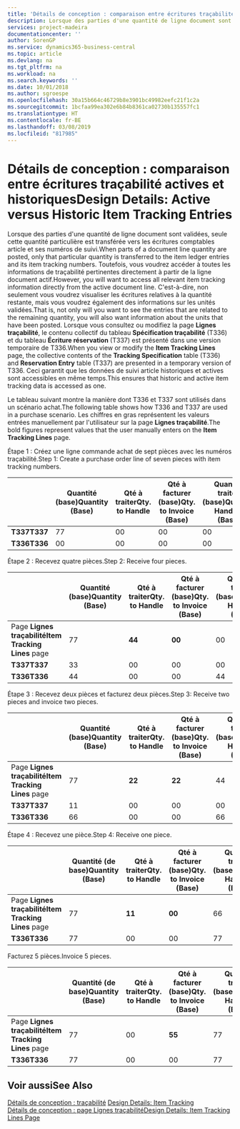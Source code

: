 ```yaml
---
title: 'Détails de conception : comparaison entre écritures traçabilité actives et historiques | Microsoft Docs'
description: Lorsque des parties d'une quantité de ligne document sont validées, seule cette quantité particulière est transférée vers les écritures comptables article et ses numéros de suivi. Toutefois, vous voudrez accéder à toutes les informations de traçabilité pertinentes directement à partir de la ligne document actif. C'est-à-dire, non seulement vous voudrez visualiser les écritures relatives à la quantité restante, mais vous voudrez également des informations sur les unités validées. Lorsque vous consultez ou modifiez la page **Lignes traçabilité**, le contenu collectif du tableau **Spécification traçabilité** (T336) et du tableau **Écriture réservation** (T337) est présenté dans une version temporaire de T336. Ceci garantit que les données de suivi article historiques et actives sont accessibles en même temps.
services: project-madeira
documentationcenter: ''
author: SorenGP
ms.service: dynamics365-business-central
ms.topic: article
ms.devlang: na
ms.tgt_pltfrm: na
ms.workload: na
ms.search.keywords: ''
ms.date: 10/01/2018
ms.author: sgroespe
ms.openlocfilehash: 30a15b664c46729b8e3901bc49982eefc21f1c2a
ms.sourcegitcommit: 1bcfaa99ea302e6b84b8361ca02730b135557fc1
ms.translationtype: HT
ms.contentlocale: fr-BE
ms.lasthandoff: 03/08/2019
ms.locfileid: "817985"
---
```

# <a name="design-details-active-versus-historic-item-tracking-entries"></a><span data-ttu-id="5e430-107">Détails de conception : comparaison entre écritures traçabilité actives et historiques</span><span class="sxs-lookup"><span data-stu-id="5e430-107">Design Details: Active versus Historic Item Tracking Entries</span></span>
<span data-ttu-id="5e430-108">Lorsque des parties d'une quantité de ligne document sont validées, seule cette quantité particulière est transférée vers les écritures comptables article et ses numéros de suivi.</span><span class="sxs-lookup"><span data-stu-id="5e430-108">When parts of a document line quantity are posted, only that particular quantity is transferred to the item ledger entries and its item tracking numbers.</span></span> <span data-ttu-id="5e430-109">Toutefois, vous voudrez accéder à toutes les informations de traçabilité pertinentes directement à partir de la ligne document actif.</span><span class="sxs-lookup"><span data-stu-id="5e430-109">However, you will want to access all relevant item tracking information directly from the active document line.</span></span> <span data-ttu-id="5e430-110">C'est-à-dire, non seulement vous voudrez visualiser les écritures relatives à la quantité restante, mais vous voudrez également des informations sur les unités validées.</span><span class="sxs-lookup"><span data-stu-id="5e430-110">That is, not only will you want to see the entries that are related to the remaining quantity, you will also want information about the units that have been posted.</span></span> <span data-ttu-id="5e430-111">Lorsque vous consultez ou modifiez la page **Lignes traçabilité**, le contenu collectif du tableau **Spécification traçabilité** (T336) et du tableau **Écriture réservation** (T337) est présenté dans une version temporaire de T336.</span><span class="sxs-lookup"><span data-stu-id="5e430-111">When you view or modify the **Item Tracking Lines** page, the collective contents of the **Tracking Specification** table (T336) and **Reservation Entry** table (T337) are presented in a temporary version of T336.</span></span> <span data-ttu-id="5e430-112">Ceci garantit que les données de suivi article historiques et actives sont accessibles en même temps.</span><span class="sxs-lookup"><span data-stu-id="5e430-112">This ensures that historic and active item tracking data is accessed as one.</span></span>  

 <span data-ttu-id="5e430-113">Le tableau suivant montre la manière dont T336 et T337 sont utilisés dans un scénario achat.</span><span class="sxs-lookup"><span data-stu-id="5e430-113">The following table shows how T336 and T337 are used in a purchase scenario.</span></span> <span data-ttu-id="5e430-114">Les chiffres en gras représentent les valeurs entrées manuellement par l'utilisateur sur la page **Lignes traçabilité**.</span><span class="sxs-lookup"><span data-stu-id="5e430-114">The bold figures represent values that the user manually enters on the **Item Tracking Lines** page.</span></span>  

 <span data-ttu-id="5e430-115">Étape 1 : Créez une ligne commande achat de sept pièces avec les numéros traçabilité.</span><span class="sxs-lookup"><span data-stu-id="5e430-115">Step 1: Create a purchase order line of seven pieces with item tracking numbers.</span></span>  

||<span data-ttu-id="5e430-116">**Quantité (base)**</span><span class="sxs-lookup"><span data-stu-id="5e430-116">**Quantity (Base)**</span></span>|<span data-ttu-id="5e430-117">**Qté à traiter**</span><span class="sxs-lookup"><span data-stu-id="5e430-117">**Qty. to Handle**</span></span>|<span data-ttu-id="5e430-118">**Qté à facturer (base)**</span><span class="sxs-lookup"><span data-stu-id="5e430-118">**Qty. to Invoice (Base)**</span></span>|<span data-ttu-id="5e430-119">**Quantité traitée (base)**</span><span class="sxs-lookup"><span data-stu-id="5e430-119">**Quantity Handled (Base)**</span></span>|<span data-ttu-id="5e430-120">**Quantité facturée (base)**</span><span class="sxs-lookup"><span data-stu-id="5e430-120">**Quantity Invoiced (Base)**</span></span>|  
|-|----------------------------------------------|--------------------------------------------|------------------------------------------------------|-------------------------------------------------------|--------------------------------------------------------|  
|<span data-ttu-id="5e430-121">**T337**</span><span class="sxs-lookup"><span data-stu-id="5e430-121">**T337**</span></span>|<span data-ttu-id="5e430-122">7</span><span class="sxs-lookup"><span data-stu-id="5e430-122">7</span></span>|<span data-ttu-id="5e430-123">0</span><span class="sxs-lookup"><span data-stu-id="5e430-123">0</span></span>|<span data-ttu-id="5e430-124">0</span><span class="sxs-lookup"><span data-stu-id="5e430-124">0</span></span>|<span data-ttu-id="5e430-125">0</span><span class="sxs-lookup"><span data-stu-id="5e430-125">0</span></span>|<span data-ttu-id="5e430-126">0</span><span class="sxs-lookup"><span data-stu-id="5e430-126">0</span></span>|  
|<span data-ttu-id="5e430-127">**T336**</span><span class="sxs-lookup"><span data-stu-id="5e430-127">**T336**</span></span>|<span data-ttu-id="5e430-128">0</span><span class="sxs-lookup"><span data-stu-id="5e430-128">0</span></span>|<span data-ttu-id="5e430-129">0</span><span class="sxs-lookup"><span data-stu-id="5e430-129">0</span></span>|<span data-ttu-id="5e430-130">0</span><span class="sxs-lookup"><span data-stu-id="5e430-130">0</span></span>|<span data-ttu-id="5e430-131">0</span><span class="sxs-lookup"><span data-stu-id="5e430-131">0</span></span>|<span data-ttu-id="5e430-132">0</span><span class="sxs-lookup"><span data-stu-id="5e430-132">0</span></span>|  

 <span data-ttu-id="5e430-133">Étape 2 : Recevez quatre pièces.</span><span class="sxs-lookup"><span data-stu-id="5e430-133">Step 2: Receive four pieces.</span></span>  

||<span data-ttu-id="5e430-134">**Quantité (base)**</span><span class="sxs-lookup"><span data-stu-id="5e430-134">**Quantity (Base)**</span></span>|<span data-ttu-id="5e430-135">**Qté à traiter**</span><span class="sxs-lookup"><span data-stu-id="5e430-135">**Qty. to Handle**</span></span>|<span data-ttu-id="5e430-136">**Qté à facturer (base)**</span><span class="sxs-lookup"><span data-stu-id="5e430-136">**Qty. to Invoice (Base)**</span></span>|<span data-ttu-id="5e430-137">**Quantité traitée (base)**</span><span class="sxs-lookup"><span data-stu-id="5e430-137">**Quantity Handled (Base)**</span></span>|<span data-ttu-id="5e430-138">**Quantité facturée (base)**</span><span class="sxs-lookup"><span data-stu-id="5e430-138">**Quantity Invoiced (Base)**</span></span>|  
|-|----------------------------------------------|--------------------------------------------|------------------------------------------------------|-------------------------------------------------------|--------------------------------------------------------|  
|<span data-ttu-id="5e430-139">Page **Lignes traçabilité**</span><span class="sxs-lookup"><span data-stu-id="5e430-139">**Item Tracking Lines** page</span></span>|<span data-ttu-id="5e430-140">7</span><span class="sxs-lookup"><span data-stu-id="5e430-140">7</span></span>|<span data-ttu-id="5e430-141">**4**</span><span class="sxs-lookup"><span data-stu-id="5e430-141">**4**</span></span>|<span data-ttu-id="5e430-142">**0**</span><span class="sxs-lookup"><span data-stu-id="5e430-142">**0**</span></span>|<span data-ttu-id="5e430-143">0</span><span class="sxs-lookup"><span data-stu-id="5e430-143">0</span></span>|<span data-ttu-id="5e430-144">0</span><span class="sxs-lookup"><span data-stu-id="5e430-144">0</span></span>|  
|<span data-ttu-id="5e430-145">**T337**</span><span class="sxs-lookup"><span data-stu-id="5e430-145">**T337**</span></span>|<span data-ttu-id="5e430-146">3</span><span class="sxs-lookup"><span data-stu-id="5e430-146">3</span></span>|<span data-ttu-id="5e430-147">0</span><span class="sxs-lookup"><span data-stu-id="5e430-147">0</span></span>|<span data-ttu-id="5e430-148">0</span><span class="sxs-lookup"><span data-stu-id="5e430-148">0</span></span>|<span data-ttu-id="5e430-149">0</span><span class="sxs-lookup"><span data-stu-id="5e430-149">0</span></span>|<span data-ttu-id="5e430-150">0</span><span class="sxs-lookup"><span data-stu-id="5e430-150">0</span></span>|  
|<span data-ttu-id="5e430-151">**T336**</span><span class="sxs-lookup"><span data-stu-id="5e430-151">**T336**</span></span>|<span data-ttu-id="5e430-152">4</span><span class="sxs-lookup"><span data-stu-id="5e430-152">4</span></span>|<span data-ttu-id="5e430-153">0</span><span class="sxs-lookup"><span data-stu-id="5e430-153">0</span></span>|<span data-ttu-id="5e430-154">0</span><span class="sxs-lookup"><span data-stu-id="5e430-154">0</span></span>|<span data-ttu-id="5e430-155">4</span><span class="sxs-lookup"><span data-stu-id="5e430-155">4</span></span>|<span data-ttu-id="5e430-156">0</span><span class="sxs-lookup"><span data-stu-id="5e430-156">0</span></span>|  

 <span data-ttu-id="5e430-157">Étape 3 : Recevez deux pièces et facturez deux pièces.</span><span class="sxs-lookup"><span data-stu-id="5e430-157">Step 3: Receive two pieces and invoice two pieces.</span></span>  

||<span data-ttu-id="5e430-158">**Quantité (base)**</span><span class="sxs-lookup"><span data-stu-id="5e430-158">**Quantity (Base)**</span></span>|<span data-ttu-id="5e430-159">**Qté à traiter**</span><span class="sxs-lookup"><span data-stu-id="5e430-159">**Qty. to Handle**</span></span>|<span data-ttu-id="5e430-160">**Qté à facturer (base)**</span><span class="sxs-lookup"><span data-stu-id="5e430-160">**Qty. to Invoice (Base)**</span></span>|<span data-ttu-id="5e430-161">**Quantité traitée (base)**</span><span class="sxs-lookup"><span data-stu-id="5e430-161">**Quantity Handled (Base)**</span></span>|<span data-ttu-id="5e430-162">**Quantité facturée (base)**</span><span class="sxs-lookup"><span data-stu-id="5e430-162">**Quantity Invoiced (Base)**</span></span>|  
|-|----------------------------------------------|--------------------------------------------|------------------------------------------------------|-------------------------------------------------------|--------------------------------------------------------|  
|<span data-ttu-id="5e430-163">Page **Lignes traçabilité**</span><span class="sxs-lookup"><span data-stu-id="5e430-163">**Item Tracking Lines** page</span></span>|<span data-ttu-id="5e430-164">7</span><span class="sxs-lookup"><span data-stu-id="5e430-164">7</span></span>|<span data-ttu-id="5e430-165">**2**</span><span class="sxs-lookup"><span data-stu-id="5e430-165">**2**</span></span>|<span data-ttu-id="5e430-166">**2**</span><span class="sxs-lookup"><span data-stu-id="5e430-166">**2**</span></span>|<span data-ttu-id="5e430-167">4</span><span class="sxs-lookup"><span data-stu-id="5e430-167">4</span></span>|<span data-ttu-id="5e430-168">0</span><span class="sxs-lookup"><span data-stu-id="5e430-168">0</span></span>|  
|<span data-ttu-id="5e430-169">**T337**</span><span class="sxs-lookup"><span data-stu-id="5e430-169">**T337**</span></span>|<span data-ttu-id="5e430-170">1</span><span class="sxs-lookup"><span data-stu-id="5e430-170">1</span></span>|<span data-ttu-id="5e430-171">0</span><span class="sxs-lookup"><span data-stu-id="5e430-171">0</span></span>|<span data-ttu-id="5e430-172">0</span><span class="sxs-lookup"><span data-stu-id="5e430-172">0</span></span>|<span data-ttu-id="5e430-173">0</span><span class="sxs-lookup"><span data-stu-id="5e430-173">0</span></span>|<span data-ttu-id="5e430-174">0</span><span class="sxs-lookup"><span data-stu-id="5e430-174">0</span></span>|  
|<span data-ttu-id="5e430-175">**T336**</span><span class="sxs-lookup"><span data-stu-id="5e430-175">**T336**</span></span>|<span data-ttu-id="5e430-176">6</span><span class="sxs-lookup"><span data-stu-id="5e430-176">6</span></span>|<span data-ttu-id="5e430-177">0</span><span class="sxs-lookup"><span data-stu-id="5e430-177">0</span></span>|<span data-ttu-id="5e430-178">0</span><span class="sxs-lookup"><span data-stu-id="5e430-178">0</span></span>|<span data-ttu-id="5e430-179">6</span><span class="sxs-lookup"><span data-stu-id="5e430-179">6</span></span>|<span data-ttu-id="5e430-180">2</span><span class="sxs-lookup"><span data-stu-id="5e430-180">2</span></span>|  

 <span data-ttu-id="5e430-181">Étape 4 : Recevez une pièce.</span><span class="sxs-lookup"><span data-stu-id="5e430-181">Step 4: Receive one piece.</span></span>  

||<span data-ttu-id="5e430-182">**Quantité (de base)**</span><span class="sxs-lookup"><span data-stu-id="5e430-182">**Quantity (Base)**</span></span>|<span data-ttu-id="5e430-183">**Qté à traiter**</span><span class="sxs-lookup"><span data-stu-id="5e430-183">**Qty. to Handle**</span></span>|<span data-ttu-id="5e430-184">**Qté à facturer (base)**</span><span class="sxs-lookup"><span data-stu-id="5e430-184">**Qty. to Invoice (Base)**</span></span>|<span data-ttu-id="5e430-185">**Quantité traitée (base)**</span><span class="sxs-lookup"><span data-stu-id="5e430-185">**Quantity Handled (Base)**</span></span>|<span data-ttu-id="5e430-186">**Quantité facturée (base)**</span><span class="sxs-lookup"><span data-stu-id="5e430-186">**Quantity Invoiced (Base)**</span></span>|  
|-|----------------------------------------------|--------------------------------------------|------------------------------------------------------|-------------------------------------------------------|--------------------------------------------------------|  
|<span data-ttu-id="5e430-187">Page **Lignes traçabilité**</span><span class="sxs-lookup"><span data-stu-id="5e430-187">**Item Tracking Lines** page</span></span>|<span data-ttu-id="5e430-188">7</span><span class="sxs-lookup"><span data-stu-id="5e430-188">7</span></span>|<span data-ttu-id="5e430-189">**1**</span><span class="sxs-lookup"><span data-stu-id="5e430-189">**1**</span></span>|<span data-ttu-id="5e430-190">**0**</span><span class="sxs-lookup"><span data-stu-id="5e430-190">**0**</span></span>|<span data-ttu-id="5e430-191">6</span><span class="sxs-lookup"><span data-stu-id="5e430-191">6</span></span>|<span data-ttu-id="5e430-192">2</span><span class="sxs-lookup"><span data-stu-id="5e430-192">2</span></span>|  
|<span data-ttu-id="5e430-193">**T336**</span><span class="sxs-lookup"><span data-stu-id="5e430-193">**T336**</span></span>|<span data-ttu-id="5e430-194">7</span><span class="sxs-lookup"><span data-stu-id="5e430-194">7</span></span>|<span data-ttu-id="5e430-195">0</span><span class="sxs-lookup"><span data-stu-id="5e430-195">0</span></span>|<span data-ttu-id="5e430-196">0</span><span class="sxs-lookup"><span data-stu-id="5e430-196">0</span></span>|<span data-ttu-id="5e430-197">7</span><span class="sxs-lookup"><span data-stu-id="5e430-197">7</span></span>|<span data-ttu-id="5e430-198">2</span><span class="sxs-lookup"><span data-stu-id="5e430-198">2</span></span>|  

 <span data-ttu-id="5e430-199">Facturez 5 pièces.</span><span class="sxs-lookup"><span data-stu-id="5e430-199">Invoice 5 pieces.</span></span>  

||<span data-ttu-id="5e430-200">**Quantité (de base)**</span><span class="sxs-lookup"><span data-stu-id="5e430-200">**Quantity (Base)**</span></span>|<span data-ttu-id="5e430-201">**Qté à traiter**</span><span class="sxs-lookup"><span data-stu-id="5e430-201">**Qty. to Handle**</span></span>|<span data-ttu-id="5e430-202">**Qté à facturer (base)**</span><span class="sxs-lookup"><span data-stu-id="5e430-202">**Qty. to Invoice (Base)**</span></span>|<span data-ttu-id="5e430-203">**Quantité traitée (base)**</span><span class="sxs-lookup"><span data-stu-id="5e430-203">**Quantity Handled (Base)**</span></span>|<span data-ttu-id="5e430-204">**Quantité facturée (base)**</span><span class="sxs-lookup"><span data-stu-id="5e430-204">**Quantity Invoiced (Base)**</span></span>|  
|-|----------------------------------------------|--------------------------------------------|------------------------------------------------------|-------------------------------------------------------|--------------------------------------------------------|  
|<span data-ttu-id="5e430-205">Page **Lignes traçabilité**</span><span class="sxs-lookup"><span data-stu-id="5e430-205">**Item Tracking Lines** page</span></span>|<span data-ttu-id="5e430-206">7</span><span class="sxs-lookup"><span data-stu-id="5e430-206">7</span></span>|<span data-ttu-id="5e430-207">0</span><span class="sxs-lookup"><span data-stu-id="5e430-207">0</span></span>|<span data-ttu-id="5e430-208">**5**</span><span class="sxs-lookup"><span data-stu-id="5e430-208">**5**</span></span>|<span data-ttu-id="5e430-209">7</span><span class="sxs-lookup"><span data-stu-id="5e430-209">7</span></span>|<span data-ttu-id="5e430-210">2</span><span class="sxs-lookup"><span data-stu-id="5e430-210">2</span></span>|  
|<span data-ttu-id="5e430-211">**T336**</span><span class="sxs-lookup"><span data-stu-id="5e430-211">**T336**</span></span>|<span data-ttu-id="5e430-212">7</span><span class="sxs-lookup"><span data-stu-id="5e430-212">7</span></span>|<span data-ttu-id="5e430-213">0</span><span class="sxs-lookup"><span data-stu-id="5e430-213">0</span></span>|<span data-ttu-id="5e430-214">0</span><span class="sxs-lookup"><span data-stu-id="5e430-214">0</span></span>|<span data-ttu-id="5e430-215">7</span><span class="sxs-lookup"><span data-stu-id="5e430-215">7</span></span>|<span data-ttu-id="5e430-216">7</span><span class="sxs-lookup"><span data-stu-id="5e430-216">7</span></span>|  

## <a name="see-also"></a><span data-ttu-id="5e430-217">Voir aussi</span><span class="sxs-lookup"><span data-stu-id="5e430-217">See Also</span></span>  
 <span data-ttu-id="5e430-218">[Détails de conception : traçabilité](design-details-item-tracking.md) </span><span class="sxs-lookup"><span data-stu-id="5e430-218">[Design Details: Item Tracking](design-details-item-tracking.md) </span></span>  
 [<span data-ttu-id="5e430-219">Détails de conception : page Lignes traçabilité</span><span class="sxs-lookup"><span data-stu-id="5e430-219">Design Details: Item Tracking Lines Page</span></span>](design-details-item-tracking-lines-window.md)
